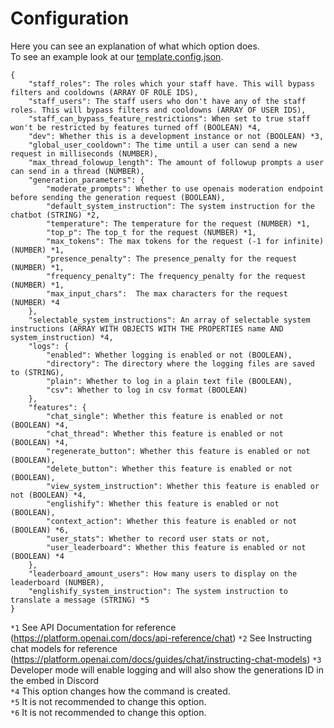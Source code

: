 # Configuration

Here you can see an explanation of what which option does.  
To see an example look at our [template.config.json](https://github.com/ZeldaFan0225/ChatGPT-Discord-Bot/blob/main/template.config.json).

```
{
    "staff_roles": The roles which your staff have. This will bypass filters and cooldowns (ARRAY OF ROLE IDS),
    "staff_users": The staff users who don't have any of the staff roles. This will bypass filters and cooldowns (ARRAY OF USER IDS),
    "staff_can_bypass_feature_restrictions": When set to true staff won't be restricted by features turned off (BOOLEAN) *4,
    "dev": Whether this is a development instance or not (BOOLEAN) *3,
    "global_user_cooldown": The time until a user can send a new request in milliseconds (NUMBER),
    "max_thread_folowup_length": The amount of followup prompts a user can send in a thread (NUMBER),
    "generation_parameters": {
        "moderate_prompts": Whether to use openais moderation endpoint before sending the generation request (BOOLEAN),
        "default_system_instruction": The system instruction for the chatbot (STRING) *2,
        "temperature": The temperature for the request (NUMBER) *1,
        "top_p": The top_t for the request (NUMBER) *1,
        "max_tokens": The max tokens for the request (-1 for infinite) (NUMBER) *1,
        "presence_penalty": The presence_penalty for the request (NUMBER) *1,
        "frequency_penalty": The frequency_penalty for the request (NUMBER) *1,
        "max_input_chars":  The max characters for the request (NUMBER) *4
    },
    "selectable_system_instructions": An array of selectable system instructions (ARRAY WITH OBJECTS WITH THE PROPERTIES name AND system_instruction) *4,
    "logs": {
        "enabled": Whether logging is enabled or not (BOOLEAN),
        "directory": The directory where the logging files are saved to (STRING),
        "plain": Whether to log in a plain text file (BOOLEAN),
        "csv": Whether to log in csv format (BOOLEAN)
    },
    "features": {
        "chat_single": Whether this feature is enabled or not (BOOLEAN) *4,
        "chat_thread": Whether this feature is enabled or not (BOOLEAN) *4,
        "regenerate_button": Whether this feature is enabled or not (BOOLEAN),
        "delete_button": Whether this feature is enabled or not (BOOLEAN),
        "view_system_instruction": Whether this feature is enabled or not (BOOLEAN) *4,
        "englishify": Whether this feature is enabled or not (BOOLEAN),
        "context_action": Whether this feature is enabled or not (BOOLEAN) *6,
        "user_stats": Whether to record user stats or not,
        "user_leaderboard": Whether this feature is enabled or not (BOOLEAN) *4
    },
    "leaderboard_amount_users": How many users to display on the leaderboard (NUMBER),
    "englishify_system_instruction": The system instruction to translate a message (STRING) *5
}
```

`*1` See API Documentation for reference (https://platform.openai.com/docs/api-reference/chat) 
`*2` See Instructing chat models for reference (https://platform.openai.com/docs/guides/chat/instructing-chat-models)
`*3` Developer mode will enable logging and will also show the generations ID in the embed in Discord  
`*4` This option changes how the command is created.  
`*5` It is not recommended to change this option.  
`*6` It is not recommended to change this option.  